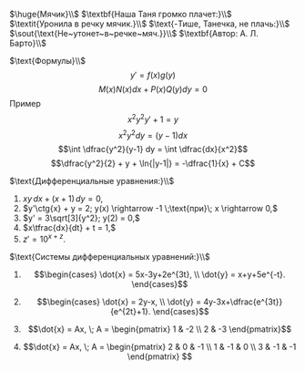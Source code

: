 
$\huge{Мячик}\\$
$\textbf{Наша Таня громко плачет:}\\$
$\textit{Уронила в речку мячик.}\\$
$\text{-Тише, Танечка, не плачь:}\\$
$\sout{\text{Не~утонет~в~речке~мяч.}}\\$
$\textbf{Автор: А. Л. Барто}\\$


$\text{Формулы}\\$
$$y' = f(x)g(y)$$
$$M(x)N(x)dx + P(x)Q(y)dy = 0$$
$\text{Пример}$
$$x^2y^2y' + 1 = y$$
$$x^2y^2dy = (y-1)dx$$
$$\int \dfrac{y^2}{y-1} dy = \int \dfrac{dx}{x^2}$$
$$\dfrac{y^2}{2} + y + \ln{|y-1|} = -\dfrac{1}{x} + C$$

$\text{Дифференциальные уравнения:}\\$
1) $xy\,dx + (x+1)\,dy = 0,$
2) $y'\ctg{x} + y = 2; y(x) \rightarrow -1 \;\text{при}\; x \rightarrow 0,$
3) $y' = 3\sqrt[3]{y^2}; y(2) = 0,$
4) $x\tfrac{dx}{dt} + t = 1,$
5) $z' = 10^{x+z}.$

$\text{Системы дифференциальных уравнений:}\\$
1) $$\begin{cases} \dot{x} = 5x-3y+2e^{3t}, \\ \dot{y} = x+y+5e^{-t}. \end{cases}$$
2) $$\begin{cases} \dot{x} = 2y-x, \\ \dot{y} = 4y-3x+\dfrac{e^{3t}}{e^{2t}+1}. \end{cases}$$

3) $$\dot{x} = Ax, \; A = \begin{pmatrix} 1 & -2 \\ 2 & -3 \end{pmatrix}$$
4) $$\dot{x} = Ax, \; A = \begin{pmatrix} 2 & 0 & -1 \\ 1 & -1 & 0 \\ 3 & -1 & -1 \end{pmatrix} $$
